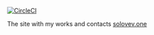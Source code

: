 [![CircleCI](https://circleci.com/gh/isolovev/solovev.one/tree/master.svg?style=svg)](https://circleci.com/gh/isolovev/solovev.one/tree/master)

The site with my works and contacts [solovev.one](https://solovev.one/)
